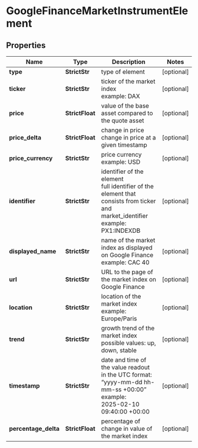 # GoogleFinanceMarketInstrumentElement


## Properties

| Name | Type | Description | Notes |
|------------ | ------------- | ------------- | -------------|
**type** | **StrictStr** | type of element |[optional]|
**ticker** | **StrictStr** | ticker of the market index<br>example: DAX |[optional]|
**price** | **StrictFloat** | value of the base asset compared to the quote asset |[optional]|
**price_delta** | **StrictFloat** | change in price<br>change in price at a given timestamp |[optional]|
**price_currency** | **StrictStr** | price currency<br>example: USD |[optional]|
**identifier** | **StrictStr** | identifier of the element<br>full identifier of the element that consists from ticker and market_identifier<br>example: PX1:INDEXDB |[optional]|
**displayed_name** | **StrictStr** | name of the market index as displayed on Google Finance<br>example: CAC 40 |[optional]|
**url** | **StrictStr** | URL to the page of the market index on Google Finance |[optional]|
**location** | **StrictStr** | location of the market index<br>example: Europe/Paris |[optional]|
**trend** | **StrictStr** | growth trend of the market index<br>possible values: up, down, stable |[optional]|
**timestamp** | **StrictStr** | date and time of the value readout<br>in the UTC format: “yyyy-mm-dd hh-mm-ss +00:00”<br>example:<br>2025-02-10 09:40:00 +00:00 |[optional]|
**percentage_delta** | **StrictFloat** | percentage of change in value of the market index |[optional]|
